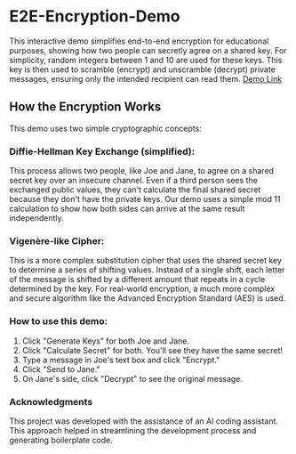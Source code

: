 # E2E-Encryption-Demo
This interactive demo simplifies end-to-end encryption for educational purposes, showing how two people can secretly agree on a shared key. For simplicity, random integers between 1 and 10 are used for these keys. This key is then used to scramble (encrypt) and unscramble (decrypt) private messages, ensuring only the intended recipient can read them.
[Demo Link](https://ronen-sigan.github.io/E2E-Encryption-Demo/)

## How the Encryption Works
This demo uses two simple cryptographic concepts:

### Diffie-Hellman Key Exchange (simplified): 
This process allows two people, like Joe and Jane, to agree on a shared secret key over an insecure channel. Even if a third person sees the exchanged public values, they can't calculate the final shared secret because they don't have the private keys. Our demo uses a simple mod 11 calculation to show how both sides can arrive at the same result independently.
### Vigenère-like Cipher:
This is a more complex substitution cipher that uses the shared secret key to determine a series of shifting values. Instead of a single shift, each letter of the message is shifted by a different amount that repeats in a cycle determined by the key. For real-world encryption, a much more complex and secure algorithm like the Advanced Encryption Standard (AES) is used.
### How to use this demo:
1. Click "Generate Keys" for both Joe and Jane.
2. Click "Calculate Secret" for both. You'll see they have the same secret!
3. Type a message in Joe's text box and click "Encrypt."
4. Click "Send to Jane."
5. On Jane's side, click "Decrypt" to see the original message.

### Acknowledgments
This project was developed with the assistance of an AI coding assistant.
This approach helped in streamlining the development process and generating boilerplate code.
